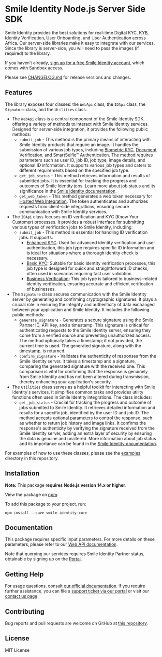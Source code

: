 # Smile Identity Node.js Server Side SDK

Smile Identity provides the best solutions for real-time Digital KYC, KYB, Identity Verification, User Onboarding, and User Authentication across Africa. Our server-side libraries make it easy to integrate with our services. Since the library is server-side, you will need to pass the images (if required) to the library.

If you haven’t already, [sign up for a free Smile Identity account](https://www.usesmileid.com/schedule-a-demo/), which comes with Sandbox access.

Please see [CHANGELOG.md](CHANGELOG.md) for release versions and changes.

## Features

The library exposes four classes: the `WebApi` class, the `IDApi` class, the `Signature` class, and the `Utilities` class.

- The `WebApi` class is a central component of the Smile Identity SDK, offering a variety of methods to interact with Smile Identity services. Designed for server-side integration, it provides the following public methods:
  - `submit_job` - This method is the primary means of interacting with Smile Identity products that require an image. It handles the submission of various job types, including [Biometric KYC](https://docs.usesmileid.com/products/biometric-kyc), [Document Verification](https://docs.usesmileid.com/products/document-verification), and [SmartSelfie™ Authentication](https://docs.usesmileid.com/products/biometric-authentication). The method requires parameters such as user ID, job ID, job type, image details, and optional ID information. It supports various job types and caters to different requirements based on the specified job type.
  - `get_job_status` - This method retrieves information and results of submitted jobs. It is essential for tracking the progress and outcomes of Smile Identity jobs. Learn more about job status and its significance in the [Smile Identity documentation](https://docs.usesmileid.com/further-reading/job-status).
  - `get_web_token` - This method generates a web token necessary for [Hosted Web Integration](https://docs.usesmileid.com/integration-options/web-mobile-web/web-integration). The token authenticates and authorizes requests from client-side integrations, ensuring secure communication with Smile Identity services.
- The `IDApi` class focuses on ID verification and KYC (Know Your Customer) processes. It provides a robust interface for submitting various types of verification jobs to Smile Identity, including:
  - `submit_job` - This method is essential for handling ID verification jobs. It supports:
    - [Enhanced KYC](https://docs.usesmileid.com/products/identity-lookup): Used for advanced identity verification and user authentication, this job type requires specific ID information and is ideal for situations where a thorough identity check is necessary.
    - [Basic KYC](https://docs.usesmileid.com/products/id-verification): Suitable for basic identity verification processes, this job type is designed for quick and straightforward ID checks, often used in scenarios requiring fast user validation.
    - [Business Verification](https://docs.usesmileid.com/products/for-businesses-kyb/business-verification): This job type is tailored to business-related identity verification, ensuring accurate and efficient verification of businesses.
- The `Signature` class secures communication with the Smile Identity server by generating and confirming cryptographic signatures. It plays a crucial role in ensuring the integrity and authenticity of data exchanged between your application and Smile Identity. It includes the following public methods:
  - `generate_signature` - Generates a secure signature using the Smile Partner ID, API Key, and a timestamp. This signature is critical for authenticating requests to the Smile Identity server, ensuring they come from a verified source and preventing unauthorized access. The method optionally takes a timestamp; if not provided, the current time is used. The generated signature, along with the timestamp, is returned.
  - `confirm_signature` - Validates the authenticity of responses from the Smile Identity server. It takes a timestamp and a signature, comparing the generated signature with the received one. This comparison is vital for confirming that the response is genuinely from Smile Identity and has not been altered during transmission, thereby enhancing your application's security.
- The `Utilities` class serves as a helpful toolkit for interacting with Smile Identity's services. It simplifies common tasks and provides utility functions often used in Smile Identity integrations. The class includes:
  - `get_job_status` - Crucial for tracking the progress and outcome of jobs submitted to Smile Identity. It retrieves detailed information and results for a specific job, identified by the user ID and job ID. The method accepts optional parameters to control the response, such as whether to return job history and image links. It confirms the response's authenticity by verifying the signature received from the Smile Identity server, adding an extra layer of security by ensuring the data is genuine and unaltered. More information about job status and its importance can be found in the [Smile Identity documentation](https://docs.usesmileid.com/further-reading/job-status).

For examples of how to use these classes, please see the [examples](/examples/) directory in this repository.

## Installation

**Note:** This package **requires Node.js version 14.x or higher**.

View the package on [npm](https://www.npmjs.com/package/smile-identity-core).

To add this package to your project, run:

```shell
npm install --save smile-identity-core
```

## Documentation

This package requires specific input parameters. For more details on these parameters, please refer to our [Web API documentation](https://docs.usesmileid.com/server-to-server/javascript).

Note that querying our services requires Smile Identity Partner status, obtainable by signing up on the [Portal](https://portal.usesmileid.com/signup).

## Getting Help

For usage questions, consult [our official documentation](https://docs.usesmileid.com). If you require further assistance, you can file a [support ticket via our portal](https://portal.usesmileid.com/partner/support/tickets) or visit our [contact us page](https://www.usesmileid.com/contact-us).

## Contributing

Bug reports and pull requests are welcome on GitHub at [this repository](https://github.com/smileidentity/smile-identity-core-js).

## License

MIT License
